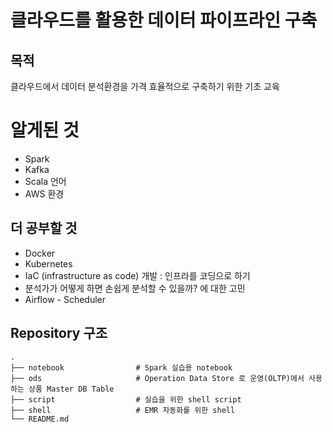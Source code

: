 # 클라우드를 활용한 데이터 파이프라인 구축  

## 목적
클라우드에서 데이터 분석환경을 가격 효율적으로 구축하기 위한 기초 교육
 
# 알게된 것
* Spark 
* Kafka
* Scala 언어
* AWS 환경

## 더 공부할 것
* Docker
* Kubernetes
* IaC (infrastructure as code) 개발 : 인프라를 코딩으로 하기 
* 분석가가 어떻게 하면 손쉽게 분석할 수 있을까? 에 대한 고민
* Airflow - Scheduler 
 
## Repository 구조
```
.
├── notebook                # Spark 실습용 notebook 
├── ods                     # Operation Data Store 로 운영(OLTP)에서 사용하는 상품 Master DB Table 
├── script                  # 실습을 위한 shell script 
├── shell                   # EMR 자동화를 위한 shell
└── README.md
 
```
